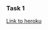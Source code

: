 <h3>Task 1</h3>
<a href="https://node-training-app-itech.herokuapp.com/api/greetings/"><p>Link to heroku</p></a>
